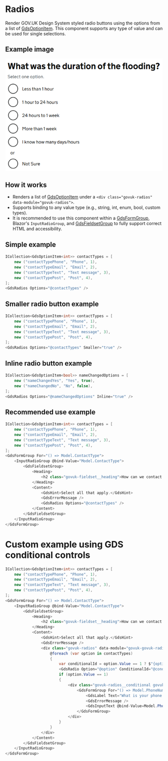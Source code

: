 # Radios

Render GOV.UK Design System styled radio buttons using the options from a list of [GdsOptionItem<T>](GdsOptionItem.md). This component supports any type of value and can be used for single selections.

## Example image

![Radios example](Radios.png)

## How it works

- Renders a list of [GdsOptionItem](GdsOptionItem.md) under a ```<div class="govuk-radios" data-module="govuk-radios">```.
- Supports binding to any value type (e.g., string, int, enum, bool, custom types).
- It is recommended to use this component within a [GdsFormGroup](FormGroup.md), Blazor's `InputRadioGroup`, and [GdsFieldsetGroup](FieldsetGroup.md) to fully support correct HTML and accessibility.

## Simple example

```csharp
ICollection<GdsOptionItem<int>> contactTypes = [
    new ("contactTypePhone", "Phone", 1),
    new ("contactTypeEmail", "Email", 2),
    new ("contactTypeText", "Text message", 3),
    new ("contactTypePost", "Post", 4),
];
<GdsRadios Options="@contactTypes" />
```

## Smaller radio button example

```csharp
ICollection<GdsOptionItem<int>> contactTypes = [
    new ("contactTypePhone", "Phone", 1),
    new ("contactTypeEmail", "Email", 2),
    new ("contactTypeText", "Text message", 3),
    new ("contactTypePost", "Post", 4),
];
<GdsRadios Options="@contactTypes" Smaller="true" />
```

## Inline radio button example

```csharp
ICollection<GdsOptionItem<bool>> nameChangedOptions = [
    new ("nameChangedYes", "Yes", true),
    new ("nameChangedNo", "No", false),
];
<GdsRadios Options="@nameChangedOptions" Inline="true" />
```

## Recommended use example

```csharp
ICollection<GdsOptionItem<int>> contactTypes = [
    new ("contactTypePhone", "Phone", 1),
    new ("contactTypeEmail", "Email", 2),
    new ("contactTypeText", "Text message", 3),
    new ("contactTypePost", "Post", 4),
];
<GdsFormGroup For="() => Model.ContactType">
    <InputRadioGroup @bind-Value="Model.ContactType">
        <GdsFieldsetGroup>
            <Heading>
                <h2 class="govuk-fieldset__heading">How can we contact you?</h2>
            </Heading>
            <Content>
                <GdsHint>Select all that apply.</GdsHint>
                <GdsErrorMessage />
                <GdsRadios Options="@contactTypes" />
            </Content>
        </GdsFieldsetGroup>
    </InputRadioGroup>
</GdsFormGroup>
```

# Custom example using GDS conditional controls

```csharp
ICollection<GdsOptionItem<int>> contactTypes = [
    new ("contactTypePhone", "Phone", 1),
    new ("contactTypeEmail", "Email", 2),
    new ("contactTypeText", "Text message", 3),
    new ("contactTypePost", "Post", 4),
];
<GdsFormGroup For="() => Model.ContactType">
    <InputRadioGroup @bind-Value="Model.ContactType">
        <GdsFieldsetGroup>
            <Heading>
                <h2 class="govuk-fieldset__heading">How can we contact you?</h2>
            </Heading>
            <Content>
                <GdsHint>Select all that apply.</GdsHint>
                <GdsErrorMessage />
                <div class="govuk-radios" data-module="govuk-govuk-radios">
                    @foreach (var option in contactTypes)
                    {
                        var conditionalId = option.Value == 1 ? $"{option.Id}-conditional" : null;
                        <GdsRadio Option="@option" ConditionalId="@conditionalId" />
                        if (option.Value == 1)
                        {
                            <div class="govuk-radios__conditional govuk-radios__conditional--hidden" id="@conditionalId">
                                <GdsFormGroup For="() => Model.PhoneNumber">
                                    <GdsLabel Text="What is your phone number?" />
                                    <GdsErrorMessage />
                                    <GdsInputText @bind-Value=Model.PhoneNumber class="govuk-input govuk-input--width-50" />
                                </GdsFormGroup>
                            </div>
                        }
                    }
                </div>
            </Content>
        </GdsFieldsetGroup>
    </InputRadioGroup>
</GdsFormGroup>
```